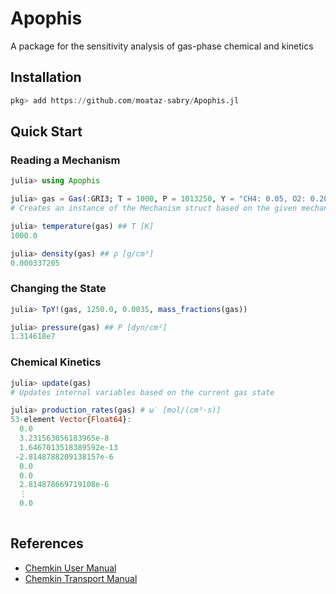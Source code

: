# Apophis
A package for the sensitivity analysis of gas-phase chemical and kinetics

## Installation
```julia
pkg> add https://github.com/moataz-sabry/Apophis.jl
```
## Quick Start
### Reading a Mechanism
```julia
julia> using Apophis

julia> gas = Gas(:GRI3; T = 1000, P = 1013250, Y = "CH4: 0.05, O2: 0.20, N2: 0.75")
# Creates an instance of the Mechanism struct based on the given mechanism data files

julia> temperature(gas) ## T [K]
1000.0

julia> density(gas) ## ρ [g/cm³]
0.000337205
```
### Changing the State
```julia
julia> TρY!(gas, 1250.0, 0.0035, mass_fractions(gas))

julia> pressure(gas) ## P [dyn/cm²]
1.314618e7
```
### Chemical Kinetics
```julia
julia> update(gas)
# Updates internal variables based on the current gas state

julia> production_rates(gas) # ω̇ [mol/(cm³⋅s)]
53-element Vector{Float64}:
  0.0
  3.231563056183965e-8
  1.6467013518389592e-13
 -2.8148788209138157e-6
  0.0
  0.0
  2.814878669719108e-6
  ⋮
  0.0
  
```
## References
- [Chemkin User Manual](https://www3.nd.edu/~powers/ame.60636/chemkin2000.pdf)
- [Chemkin Transport Manual](https://www3.nd.edu/~powers/ame.60636/transport.pdf)
